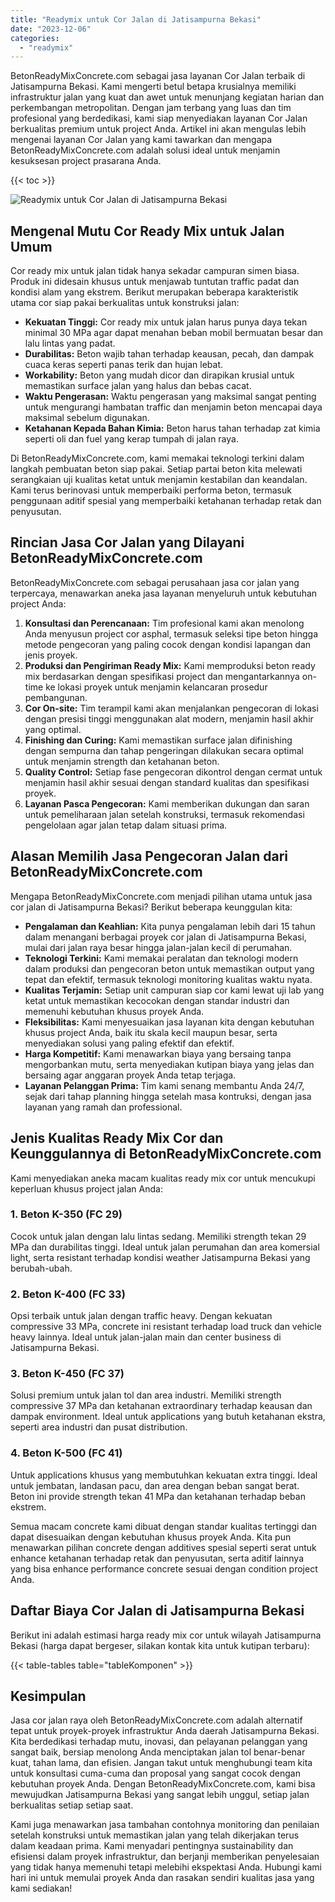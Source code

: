```yaml
---
title: "Readymix untuk Cor Jalan di Jatisampurna Bekasi"
date: "2023-12-06"
categories: 
  - "readymix"
---
```


BetonReadyMixConcrete.com sebagai jasa layanan Cor Jalan terbaik di Jatisampurna Bekasi. Kami mengerti betul betapa krusialnya memiliki infrastruktur jalan yang kuat dan awet untuk menunjang kegiatan harian dan perkembangan metropolitan. Dengan jam terbang yang luas dan tim profesional yang berdedikasi, kami siap menyediakan layanan Cor Jalan berkualitas premium untuk project Anda. Artikel ini akan mengulas lebih mengenai layanan Cor Jalan yang kami tawarkan dan mengapa BetonReadyMixConcrete.com adalah solusi ideal untuk menjamin kesuksesan project prasarana Anda.

{{< toc >}}

![Readymix untuk Cor Jalan di Jatisampurna Bekasi](https://betoncor8.github.io/cor/harga-beton-readymix-concrete%20(29).png)

## Mengenal Mutu Cor Ready Mix untuk Jalan Umum

Cor ready mix untuk jalan tidak hanya sekadar campuran simen biasa. Produk ini didesain khusus untuk menjawab tuntutan traffic padat dan kondisi alam yang ekstrem. Berikut merupakan beberapa karakteristik utama cor siap pakai berkualitas untuk konstruksi jalan:

- **Kekuatan Tinggi:** Cor ready mix untuk jalan harus punya daya tekan minimal 30 MPa agar dapat menahan beban mobil bermuatan besar dan lalu lintas yang padat.
- **Durabilitas:** Beton wajib tahan terhadap keausan, pecah, dan dampak cuaca keras seperti panas terik dan hujan lebat.
- **Workability:** Beton yang mudah dicor dan dirapikan krusial untuk memastikan surface jalan yang halus dan bebas cacat.
- **Waktu Pengerasan:** Waktu pengerasan yang maksimal sangat penting untuk mengurangi hambatan traffic dan menjamin beton mencapai daya maksimal sebelum digunakan.
- **Ketahanan Kepada Bahan Kimia:** Beton harus tahan terhadap zat kimia seperti oli dan fuel yang kerap tumpah di jalan raya.

Di BetonReadyMixConcrete.com, kami memakai teknologi terkini dalam langkah pembuatan beton siap pakai. Setiap partai beton kita melewati serangkaian uji kualitas ketat untuk menjamin kestabilan dan keandalan. Kami terus berinovasi untuk memperbaiki performa beton, termasuk penggunaan aditif spesial yang memperbaiki ketahanan terhadap retak dan penyusutan.

## Rincian Jasa Cor Jalan yang Dilayani BetonReadyMixConcrete.com

BetonReadyMixConcrete.com sebagai perusahaan jasa cor jalan yang terpercaya, menawarkan aneka jasa layanan menyeluruh untuk kebutuhan project Anda:

1. **Konsultasi dan Perencanaan:** Tim profesional kami akan menolong Anda menyusun project cor asphal, termasuk seleksi tipe beton hingga metode pengecoran yang paling cocok dengan kondisi lapangan dan jenis proyek.
2. **Produksi dan Pengiriman Ready Mix:** Kami memproduksi beton ready mix berdasarkan dengan spesifikasi project dan mengantarkannya on-time ke lokasi proyek untuk menjamin kelancaran prosedur pembangunan.
3. **Cor On-site:** Tim terampil kami akan menjalankan pengecoran di lokasi dengan presisi tinggi menggunakan alat modern, menjamin hasil akhir yang optimal.
4. **Finishing dan Curing:** Kami memastikan surface jalan difinishing dengan sempurna dan tahap pengeringan dilakukan secara optimal untuk menjamin strength dan ketahanan beton.
5. **Quality Control:** Setiap fase pengecoran dikontrol dengan cermat untuk menjamin hasil akhir sesuai dengan standard kualitas dan spesifikasi proyek.
6. **Layanan Pasca Pengecoran:** Kami memberikan dukungan dan saran untuk pemeliharaan jalan setelah konstruksi, termasuk rekomendasi pengelolaan agar jalan tetap dalam situasi prima.

## Alasan Memilih Jasa Pengecoran Jalan dari BetonReadyMixConcrete.com

Mengapa BetonReadyMixConcrete.com menjadi pilihan utama untuk jasa cor jalan di Jatisampurna Bekasi? Berikut beberapa keunggulan kita:

- **Pengalaman dan Keahlian:** Kita punya pengalaman lebih dari 15 tahun dalam menangani berbagai proyek cor jalan di Jatisampurna Bekasi, mulai dari jalan raya besar hingga jalan-jalan kecil di perumahan.
- **Teknologi Terkini:** Kami memakai peralatan dan teknologi modern dalam produksi dan pengecoran beton untuk memastikan output yang tepat dan efektif, termasuk teknologi monitoring kualitas waktu nyata.
- **Kualitas Terjamin:** Setiap unit campuran siap cor kami lewat uji lab yang ketat untuk memastikan kecocokan dengan standar industri dan memenuhi kebutuhan khusus proyek Anda.
- **Fleksibilitas:** Kami menyesuaikan jasa layanan kita dengan kebutuhan khusus project Anda, baik itu skala kecil maupun besar, serta menyediakan solusi yang paling efektif dan efektif.
- **Harga Kompetitif:** Kami menawarkan biaya yang bersaing tanpa mengorbankan mutu, serta menyediakan kutipan biaya yang jelas dan bersaing agar anggaran proyek Anda tetap terjaga.
- **Layanan Pelanggan Prima:** Tim kami senang membantu Anda 24/7, sejak dari tahap planning hingga setelah masa kontruksi, dengan jasa layanan yang ramah dan professional.

## Jenis Kualitas Ready Mix Cor dan Keunggulannya di BetonReadyMixConcrete.com

Kami menyediakan aneka macam kualitas ready mix cor untuk mencukupi keperluan khusus project jalan Anda:

### 1\. Beton K-350 (FC 29)

Cocok untuk jalan dengan lalu lintas sedang. Memiliki strength tekan 29 MPa dan durabilitas tinggi. Ideal untuk jalan perumahan dan area komersial light, serta resistant terhadap kondisi weather Jatisampurna Bekasi yang berubah-ubah.

### 2\. Beton K-400 (FC 33)

Opsi terbaik untuk jalan dengan traffic heavy. Dengan kekuatan compressive 33 MPa, concrete ini resistant terhadap load truck dan vehicle heavy lainnya. Ideal untuk jalan-jalan main dan center business di Jatisampurna Bekasi.

### 3\. Beton K-450 (FC 37)

Solusi premium untuk jalan tol dan area industri. Memiliki strength compressive 37 MPa dan ketahanan extraordinary terhadap keausan dan dampak environment. Ideal untuk applications yang butuh ketahanan ekstra, seperti area industri dan pusat distribution.

### 4\. Beton K-500 (FC 41)

Untuk applications khusus yang membutuhkan kekuatan extra tinggi. Ideal untuk jembatan, landasan pacu, dan area dengan beban sangat berat. Beton ini provide strength tekan 41 MPa dan ketahanan terhadap beban ekstrem.

Semua macam concrete kami dibuat dengan standar kualitas tertinggi dan dapat disesuaikan dengan kebutuhan khusus proyek Anda. Kita pun menawarkan pilihan concrete dengan additives spesial seperti serat untuk enhance ketahanan terhadap retak dan penyusutan, serta aditif lainnya yang bisa enhance performance concrete sesuai dengan condition project Anda.

## Daftar Biaya Cor Jalan di Jatisampurna Bekasi

Berikut ini adalah estimasi harga ready mix cor untuk wilayah Jatisampurna Bekasi (harga dapat bergeser, silakan kontak kita untuk kutipan terbaru):

{{< table-tables table="tableKomponen" >}}

## Kesimpulan

Jasa cor jalan raya oleh BetonReadyMixConcrete.com adalah alternatif tepat untuk proyek-proyek infrastruktur Anda daerah Jatisampurna Bekasi. Kita berdedikasi terhadap mutu, inovasi, dan pelayanan pelanggan yang sangat baik, bersiap menolong Anda menciptakan jalan tol benar-benar kuat, tahan lama, dan efisien. Jangan takut untuk menghubungi team kita untuk konsultasi cuma-cuma dan proposal yang sangat cocok dengan kebutuhan proyek Anda. Dengan BetonReadyMixConcrete.com, kami bisa mewujudkan Jatisampurna Bekasi yang sangat lebih unggul, setiap jalan berkualitas setiap setiap saat.

Kami juga menawarkan jasa tambahan contohnya monitoring dan penilaian setelah konstruksi untuk memastikan jalan yang telah dikerjakan terus dalam keadaan prima. Kami menyadari pentingnya sustainability dan efisiensi dalam proyek infrastruktur, dan berjanji memberikan penyelesaian yang tidak hanya memenuhi tetapi melebihi ekspektasi Anda. Hubungi kami hari ini untuk memulai proyek Anda dan rasakan sendiri kualitas jasa yang kami sediakan!
